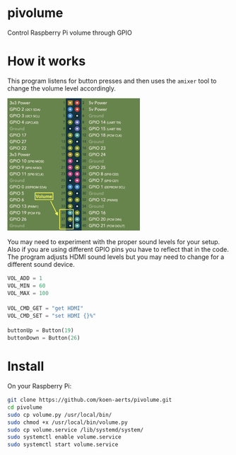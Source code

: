 # pivolume
Control Raspberry Pi volume through GPIO


# How it works
This program listens for button presses and then uses the `amixer` tool to change the volume level accordingly.

<img src="pinout_volume.png" width="300">

You may need to experiment with the proper sound levels for your setup. Also if you are using different GPIO pins you have to reflect that in the code. The program adjusts HDMI sound levels but you may need to change for a different sound device.

```python
VOL_ADD = 1
VOL_MIN = 60
VOL_MAX = 100
 
VOL_CMD_GET = "get HDMI"
VOL_CMD_SET = "set HDMI {}%"
 
buttonUp = Button(19)
buttonDown = Button(26)
```


# Install

On your Raspberry Pi:

```sh
git clone https://github.com/koen-aerts/pivolume.git
cd pivolume
sudo cp volume.py /usr/local/bin/
sudo chmod +x /usr/local/bin/volume.py
sudo cp volume.service /lib/systemd/system/
sudo systemctl enable volume.service
sudo systemctl start volume.service
```
